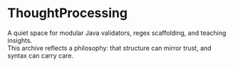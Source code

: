 # ThoughtProcessing
A quiet space for modular Java validators, regex scaffolding, and teaching insights.  
This archive reflects a philosophy: that structure can mirror trust, and syntax can carry care.
